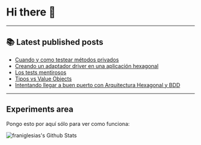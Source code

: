 # Hi there 👋

<!--
**franiglesias/franiglesias** is a ✨ _special_ ✨ repository because its `README.md` (this file) appears on your GitHub profile.

Here are some ideas to get you started:

- 🔭 I’m currently working on ...
- 🌱 I’m currently learning ...
- 👯 I’m looking to collaborate on ...
- 🤔 I’m looking for help with ...
- 💬 Ask me about ...
- 📫 How to reach me: ...
- 😄 Pronouns: ...
- ⚡ Fun fact: ...
-->


---

## 📚 Latest published posts
<!-- TB-FEED:START -->
- [Cuando y como testear métodos privados](https://franiglesias.github.io/test-private-methods/)
- [Creando un adaptador driver en una aplicación hexagonal](https://franiglesias.github.io/hexagonal-5/)
- [Los tests mentirosos](https://franiglesias.github.io/liar_tests/)
- [Tipos vs Value Objects](https://franiglesias.github.io/types_vs_value_objects/)
- [Intentando llegar a buen puerto con Arquitectura Hexagonal y BDD](https://franiglesias.github.io/hexagonal-4/)
<!-- TB-FEED:END -->


---

## Experiments area

Pongo esto por aquí sólo para ver como funciona:

<img alt="franiglesias's Github Stats" src="https://github-readme-stats.vercel.app/api?username=franiglesias&show_icons=true&hide_border=true" />
